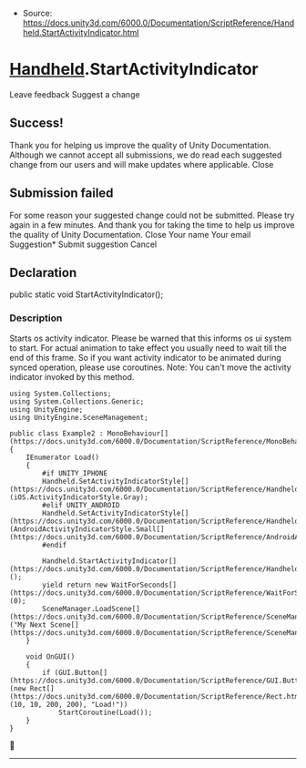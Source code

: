 * Source: https://docs.unity3d.com/6000.0/Documentation/ScriptReference/Handheld.StartActivityIndicator.html

#  [Handheld](https://docs.unity3d.com/6000.0/Documentation/ScriptReference/Handheld.html).StartActivityIndicator
Leave feedback
Suggest a change
## Success!
Thank you for helping us improve the quality of Unity Documentation. Although we cannot accept all submissions, we do read each suggested change from our users and will make updates where applicable.
Close
## Submission failed
For some reason your suggested change could not be submitted. Please <a>try again</a> in a few minutes. And thank you for taking the time to help us improve the quality of Unity Documentation.
Close
Your name Your email Suggestion* Submit suggestion
Cancel
## Declaration
public static void StartActivityIndicator(); 
### Description
Starts os activity indicator.
Please be warned that this informs os ui system to start. For actual animation to take effect you usually need to wait till the end of this frame. So if you want activity indicator to be animated during synced operation, please use coroutines. Note: You can't move the activity indicator invoked by this method.
```
using System.Collections;
using System.Collections.Generic;
using UnityEngine;
using UnityEngine.SceneManagement;  
  
public class Example2 : MonoBehaviour[](https://docs.unity3d.com/6000.0/Documentation/ScriptReference/MonoBehaviour.html)
{
    IEnumerator Load()
    {
        #if UNITY_IPHONE
        Handheld.SetActivityIndicatorStyle[](https://docs.unity3d.com/6000.0/Documentation/ScriptReference/Handheld.SetActivityIndicatorStyle.html)(iOS.ActivityIndicatorStyle.Gray);
        #elif UNITY_ANDROID
        Handheld.SetActivityIndicatorStyle[](https://docs.unity3d.com/6000.0/Documentation/ScriptReference/Handheld.SetActivityIndicatorStyle.html)(AndroidActivityIndicatorStyle.Small[](https://docs.unity3d.com/6000.0/Documentation/ScriptReference/AndroidActivityIndicatorStyle.Small.html));
        #endif  
  
        Handheld.StartActivityIndicator[](https://docs.unity3d.com/6000.0/Documentation/ScriptReference/Handheld.StartActivityIndicator.html)();
        yield return new WaitForSeconds[](https://docs.unity3d.com/6000.0/Documentation/ScriptReference/WaitForSeconds.html)(0);
        SceneManager.LoadScene[](https://docs.unity3d.com/6000.0/Documentation/ScriptReference/SceneManagement.SceneManager.LoadScene.html)("My Next Scene[](https://docs.unity3d.com/6000.0/Documentation/ScriptReference/SceneManagement.Scene.html)");
    }  
  
    void OnGUI()
    {
        if (GUI.Button[](https://docs.unity3d.com/6000.0/Documentation/ScriptReference/GUI.Button.html)(new Rect[](https://docs.unity3d.com/6000.0/Documentation/ScriptReference/Rect.html)(10, 10, 200, 200), "Load!"))
            StartCoroutine(Load());
    }
}

```

* * *
